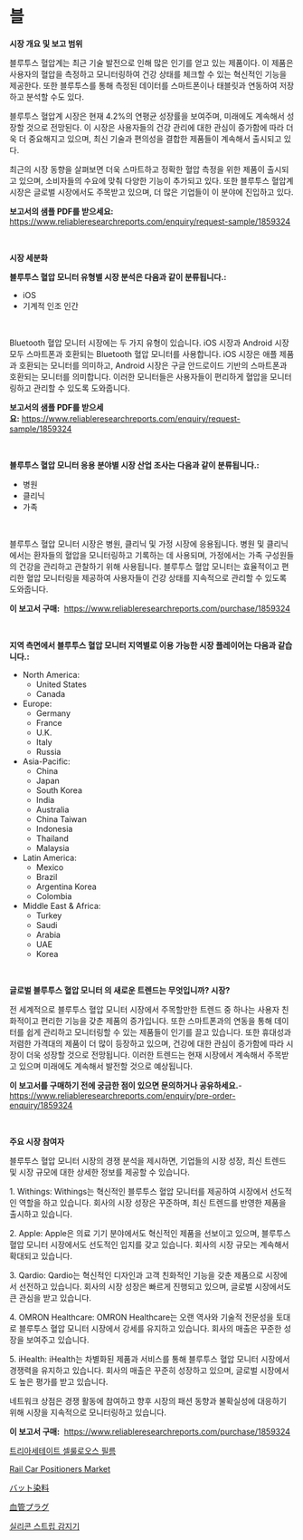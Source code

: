 <p><h1>블</h1></p><p><strong>시장 개요 및 보고 범위</strong></p>
<p><p>블루투스 혈압계는 최근 기술 발전으로 인해 많은 인기를 얻고 있는 제품이다. 이 제품은 사용자의 혈압을 측정하고 모니터링하여 건강 상태를 체크할 수 있는 혁신적인 기능을 제공한다. 또한 블루투스를 통해 측정된 데이터를 스마트폰이나 태블릿과 연동하여 저장하고 분석할 수도 있다.</p><p>블루투스 혈압계 시장은 현재 4.2%의 연평균 성장률을 보여주며, 미래에도 계속해서 성장할 것으로 전망된다. 이 시장은 사용자들의 건강 관리에 대한 관심이 증가함에 따라 더욱 더 중요해지고 있으며, 최신 기술과 편의성을 결합한 제품들이 계속해서 출시되고 있다.</p><p>최근의 시장 동향을 살펴보면 더욱 스마트하고 정확한 혈압 측정을 위한 제품이 출시되고 있으며, 소비자들의 수요에 맞춰 다양한 기능이 추가되고 있다. 또한 블루투스 혈압계 시장은 글로벌 시장에서도 주목받고 있으며, 더 많은 기업들이 이 분야에 진입하고 있다.</p></p>
<p><strong>보고서의 샘플 PDF를 받으세요:</strong> <a href="https://www.reliableresearchreports.com/enquiry/request-sample/1859324">https://www.reliableresearchreports.com/enquiry/request-sample/1859324</a></p>
<p>&nbsp;</p>
<p><strong>시장 세분화</strong></p>
<p><strong>블루투스 혈압 모니터 유형별 시장 분석은 다음과 같이 분류됩니다.:</strong></p>
<p><ul><li>iOS</li><li>기계적 인조 인간</li></ul></p>
<p>&nbsp;</p>
<p><p>Bluetooth 혈압 모니터 시장에는 두 가지 유형이 있습니다. iOS 시장과 Android 시장 모두 스마트폰과 호환되는 Bluetooth 혈압 모니터를 사용합니다. iOS 시장은 애플 제품과 호환되는 모니터를 의미하고, Android 시장은 구글 안드로이드 기반의 스마트폰과 호환되는 모니터를 의미합니다. 이러한 모니터들은 사용자들이 편리하게 혈압을 모니터링하고 관리할 수 있도록 도와줍니다.</p></p>
<p><strong>보고서의 샘플 PDF를 받으세요:</strong>&nbsp;<a href="https://www.reliableresearchreports.com/enquiry/request-sample/1859324">https://www.reliableresearchreports.com/enquiry/request-sample/1859324</a></p>
<p>&nbsp;</p>
<p><strong> 블루투스 혈압 모니터 응용 분야별 시장 산업 조사는 다음과 같이 분류됩니다.:</strong></p>
<p><ul><li>병원</li><li>클리닉</li><li>가족</li></ul></p>
<p>&nbsp;</p>
<p><p>블루투스 혈압 모니터 시장은 병원, 클리닉 및 가정 시장에 응용됩니다. 병원 및 클리닉에서는 환자들의 혈압을 모니터링하고 기록하는 데 사용되며, 가정에서는 가족 구성원들의 건강을 관리하고 관찰하기 위해 사용됩니다. 블루투스 혈압 모니터는 효율적이고 편리한 혈압 모니터링을 제공하여 사용자들이 건강 상태를 지속적으로 관리할 수 있도록 도와줍니다.</p></p>
<p><strong>이 보고서 구매:</strong>&nbsp; <a href="https://www.reliableresearchreports.com/purchase/1859324">https://www.reliableresearchreports.com/purchase/1859324</a></p>
<p>&nbsp;</p>
<p><strong>지역 측면에서 블루투스 혈압 모니터 지역별로 이용 가능한 시장 플레이어는 다음과 같습니다.:</strong></p>
<p><ul>
    <li>
        North America:
        <ul>
            <li>United States</li>
            <li>Canada</li>
        </ul>
    </li>
    <li>
        Europe:
        <ul>
            <li>Germany</li>
            <li>France</li>
            <li>U.K.</li>
            <li>Italy</li>
            <li>Russia</li>
        </ul>
    </li>
    <li>
        Asia-Pacific:
        <ul>
            <li>China</li>
            <li>Japan</li>
            <li>South Korea</li>
            <li>India</li>
            <li>Australia</li>
            <li>China Taiwan</li>
            <li>Indonesia</li>
            <li>Thailand</li>
            <li>Malaysia</li>
        </ul>
    </li>
    <li>
        Latin America:
        <ul>
            <li>Mexico</li>
            <li>Brazil</li>
            <li>Argentina Korea</li>
            <li>Colombia</li>
        </ul>
    </li>
    <li>
        Middle East & Africa:
        <ul>
            <li>Turkey</li>
            <li>Saudi</li>
            <li>Arabia</li>
            <li>UAE</li>
            <li>Korea</li>
        </ul>
    </li>
    </ul></p>
<p>&nbsp;</p>
<p><strong>글로벌 블루투스 혈압 모니터 의 새로운 트렌드는 무엇입니까? 시장?</strong></p>
<p><p>전 세계적으로 블루투스 혈압 모니터 시장에서 주목할만한 트렌드 중 하나는 사용자 친화적이고 편리한 기능을 갖춘 제품의 증가입니다. 또한 스마트폰과의 연동을 통해 데이터를 쉽게 관리하고 모니터링할 수 있는 제품들이 인기를 끌고 있습니다. 또한 휴대성과 저렴한 가격대의 제품이 더 많이 등장하고 있으며, 건강에 대한 관심이 증가함에 따라 시장이 더욱 성장할 것으로 전망됩니다. 이러한 트렌드는 현재 시장에서 계속해서 주목받고 있으며 미래에도 계속해서 발전할 것으로 예상됩니다.</p></p>
<p><strong>이 보고서를 구매하기 전에 궁금한 점이 있으면 문의하거나 공유하세요.</strong>- <a href="https://www.reliableresearchreports.com/enquiry/pre-order-enquiry/1859324">https://www.reliableresearchreports.com/enquiry/pre-order-enquiry/1859324</a></p>
<p>&nbsp;</p>
<p><strong>주요 시장 참여자</strong></p>
<p><p>블루투스 혈압 모니터 시장의 경쟁 분석을 제시하면, 기업들의 시장 성장, 최신 트렌드 및 시장 규모에 대한 상세한 정보를 제공할 수 있습니다.</p><p>1. Withings: Withings는 혁신적인 블루투스 혈압 모니터를 제공하여 시장에서 선도적인 역할을 하고 있습니다. 회사의 시장 성장은 꾸준하며, 최신 트렌드를 반영한 제품을 출시하고 있습니다.</p><p>2. Apple: Apple은 의료 기기 분야에서도 혁신적인 제품을 선보이고 있으며, 블루투스 혈압 모니터 시장에서도 선도적인 입지를 갖고 있습니다. 회사의 시장 규모는 계속해서 확대되고 있습니다.</p><p>3. Qardio: Qardio는 혁신적인 디자인과 고객 친화적인 기능을 갖춘 제품으로 시장에서 선전하고 있습니다. 회사의 시장 성장은 빠르게 진행되고 있으며, 글로벌 시장에서도 큰 관심을 받고 있습니다.</p><p>4. OMRON Healthcare: OMRON Healthcare는 오랜 역사와 기술적 전문성을 토대로 블루투스 혈압 모니터 시장에서 강세를 유지하고 있습니다. 회사의 매출은 꾸준한 성장을 보여주고 있습니다.</p><p>5. iHealth: iHealth는 차별화된 제품과 서비스를 통해 블루투스 혈압 모니터 시장에서 경쟁력을 유지하고 있습니다. 회사의 매출은 꾸준히 성장하고 있으며, 글로벌 시장에서도 높은 평가를 받고 있습니다.</p><p>네트워크 상점은 경쟁 활동에 참여하고 향후 시장의 패션 동향과 불확실성에 대응하기 위해 시장을 지속적으로 모니터링하고 있습니다.</p></p>
<p><strong>이 보고서 구매:</strong>&nbsp;&nbsp;<a href="https://www.reliableresearchreports.com/purchase/1859324">https://www.reliableresearchreports.com/purchase/1859324</a></p>
<p><p><a href="https://github.com/akzkkws047661437/Market-Research-Report-List-1/blob/main/8302302192260.md">트리아세테이트 셀룰로오스 필름</a></p><p><a href="https://issuu.com/reportprime-2/docs/rail-car-positioners-market-size-2030.pptx">Rail Car Positioners Market</a></p><p><a href="https://github.com/lrlmopnhwd79300/Market-Research-Report-List-1/blob/main/5343336192446.md">バット染料</a></p><p><a href="https://github.com/wkuactfdzwizk06/Market-Research-Report-List-1/blob/main/1845486192445.md">血管プラグ</a></p><p><a href="https://medium.com/@melodyfunk1988/%EC%8B%A4%EB%A6%AC%EC%BD%98-%EC%8A%A4%ED%8A%B8%EB%A6%BD-%EA%B2%80%EC%B6%9C%EA%B8%B0-%EC%8B%9C%EC%9E%A5-%EC%A7%80%ED%91%9C-%ED%95%B4%EB%8F%85-%EC%8B%9C%EC%9E%A5-%EC%A0%90%EC%9C%A0%EC%9C%A8-%ED%8A%B8%EB%A0%8C%EB%93%9C-%EB%B0%8F-%EC%84%B1%EC%9E%A5-%EC%96%91%EC%83%81-f345dc9a6ce5">실리콘 스트립 감지기</a></p></p>
